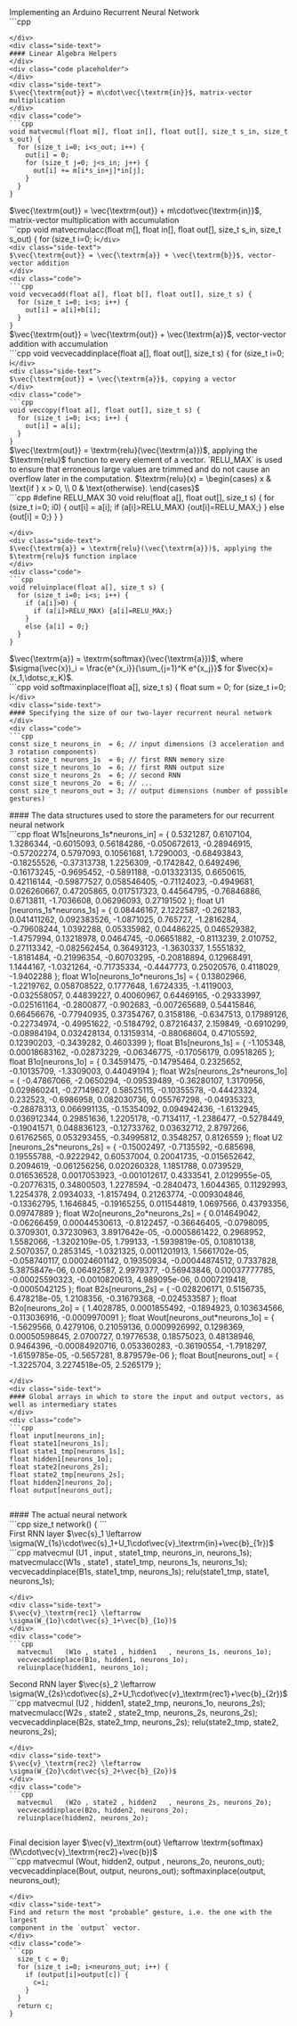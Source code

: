 <div class="flex-container"><div class="wide-text">
Implementing an Arduino Recurrent Neural Network
</div>
<div class="side-text">
</div>
<div class="code">
```cpp

```
</div>
<div class="side-text">
#### Linear Algebra Helpers
</div>
<div class="code placeholder">
</div>
<div class="side-text">
$\vec{\textrm{out}} = m\cdot\vec{\textrm{in}}$, matrix-vector multiplication
</div>
<div class="code">
```cpp
void matvecmul(float m[], float in[], float out[], size_t s_in, size_t s_out) {
  for (size_t i=0; i<s_out; i++) {
    out[i] = 0;
    for (size_t j=0; j<s_in; j++) {
      out[i] += m[i*s_in+j]*in[j];
    }
  }  
}

```
</div>
<div class="side-text">
$\vec{\textrm{out}} = \vec{\textrm{out}} + m\cdot\vec{\textrm{in}}$, matrix-vector multiplication with accumulation
</div>
<div class="code">
```cpp
void matvecmulacc(float m[], float in[], float out[], size_t s_in, size_t s_out) {
  for (size_t i=0; i<s_out; i++) {
    for (size_t j=0; j<s_in; j++) {
      out[i] += m[i*s_in+j]*in[j];
    }  
  }
}

```
</div>
<div class="side-text">
$\vec{\textrm{out}} = \vec{\textrm{a}} + \vec{\textrm{b}}$, vector-vector addition
</div>
<div class="code">
```cpp
void vecvecadd(float a[], float b[], float out[], size_t s) {
  for (size_t i=0; i<s; i++) {
    out[i] = a[i]+b[i];
  }  
}

```
</div>
<div class="side-text">
$\vec{\textrm{out}} = \vec{\textrm{out}} + \vec{\textrm{a}}$, vector-vector addition with accumulation
</div>
<div class="code">
```cpp
void vecvecaddinplace(float a[], float out[], size_t s) {
  for (size_t i=0; i<s; i++) {
    out[i] += a[i];
  }  
}

```
</div>
<div class="side-text">
$\vec{\textrm{out}} = \vec{\textrm{a}}$, copying a vector
</div>
<div class="code">
```cpp
void veccopy(float a[], float out[], size_t s) {
  for (size_t i=0; i<s; i++) {
    out[i] = a[i];
  }  
}

```
</div>
<div class="side-text">
$\vec{\textrm{out}} = \textrm{relu}(\vec{\textrm{a}})$, applying the $\textrm{relu}$ function to every element of a vector. `RELU_MAX` is used to ensure that erroneous large values are trimmed and do not cause an overflow later in the computation. 
$\textrm{relu}(x) = \begin{cases}
   x & \text{if } x > 0, \\
   0 & \text{otherwise}.
\end{cases}$
</div>
<div class="code">
```cpp
#define RELU_MAX 30
void relu(float a[], float out[], size_t s) {
  for (size_t i=0; i<s; i++) {
    if (a[i]>0) {
      out[i] = a[i];
      if (a[i]>RELU_MAX) {out[i]=RELU_MAX;}
    }
    else {out[i] = 0;}
  }    
}

```
</div>
<div class="side-text">
$\vec{\textrm{a}} = \textrm{relu}(\vec{\textrm{a}})$, applying the $\textrm{relu}$ function inplace
</div>
<div class="code">
```cpp
void reluinplace(float a[], size_t s) {
  for (size_t i=0; i<s; i++) {
    if (a[i]>0) {
      if (a[i]>RELU_MAX) {a[i]=RELU_MAX;}
    }
    else {a[i] = 0;}
  }    
}

```
</div>
<div class="side-text">
$\vec{\textrm{a}} = \textrm{softmax}(\vec{\textrm{a}})$, where $\sigma(\vec{x})_i = \frac{e^{x_i}}{\sum_{j=1}^K e^{x_j}}$ for $\vec{x}=(x_1,\dotsc,x_K)$.
</div>
<div class="code">
```cpp
void softmaxinplace(float a[], size_t s) {
  float sum = 0;
  for (size_t i=0; i<s; i++) {
    a[i] = exp(a[i]);
    sum += a[i];
  }    
  for (size_t i=0; i<s; i++) {
    a[i] /= sum;
  }      
}


```
</div>
<div class="side-text">
#### Specifying the size of our two-layer recurrent neural network
</div>
<div class="code">
```cpp
const size_t neurons_in  = 6; // input dimensions (3 acceleration and 3 rotation components)
const size_t neurons_1s  = 6; // first RNN memory size
const size_t neurons_1o  = 6; // first RNN output size
const size_t neurons_2s  = 6; // second RNN
const size_t neurons_2o  = 6; // ...
const size_t neurons_out = 3; // output dimensions (number of possible gestures)


```
</div>
<div class="side-text">
#### The data structures used to store the parameters for our recurrent neural network
</div>
<div class="code">
```cpp
float W1s[neurons_1s*neurons_in] = { 0.5321287, 0.6107104, 1.3286344, -0.6015093, 0.56184286, -0.050672613, -0.28946915, -0.57202274, 0.5797093, 0.10561681, 1.7290003, -0.68493843, -0.18255526, -0.37313738, 1.2256309, -0.1742842, 0.6492496, -0.16173245, -0.9695452, -0.5891188, -0.013323135, 0.6650615, 0.42116144, -0.59877527, 0.058546405, -0.71124023, -0.4949681, 0.026260667, 0.47205865, 0.017517323, 0.44564795, -0.76846886, 0.6713811, -1.7036608, 0.06296093, 0.27191502 };
float U1 [neurons_1s*neurons_1s] = { 0.08446167, 2.1222587, -0.262183, 0.041411262, 0.092383526, -1.0871025, 0.765727, -1.2816284, -0.79608244, 1.0392288, 0.05335982, 0.04486225, 0.046529382, -1.4757994, 0.13218978, 0.0464745, -0.06651882, -0.8113239, 2.010752, 0.27113342, -0.082562454, 0.36493123, -1.3630337, 1.5551832, -1.8181484, -0.21996354, -0.60703295, -0.20818894, 0.12968491, 1.1444167, -1.0321264, -0.71735334, -0.4447773, 0.25020576, 0.4118029, -1.9402288 };
float W1o[neurons_1o*neurons_1s] = { 0.13802966, -1.2219762, 0.058708522, 0.1777648, 1.6724335, -1.4119003, -0.032558057, 0.44839227, 0.40060967, 0.64469165, -0.29333997, -0.025161164, -0.2800877, -0.902683, -0.007265689, 0.54415846, 0.66456676, -0.77940935, 0.37354767, 0.3158186, -0.6347513, 0.17989126, -0.22734974, -0.49951622, -0.5184792, 0.87216437, 2.159849, -0.6910299, -0.08984194, 0.032428134, 0.13159314, -0.88068604, 0.47105592, 0.12390203, -0.3439282, 0.4603399 };
float B1s[neurons_1s] = { -1.105348, 0.00018683162, -0.02873229, -0.06346775, -0.17056179, 0.09518265 };
float B1o[neurons_1o] = { 0.34591475, -0.14795464, 0.2325652, -0.10135709, -1.3309003, 0.44049194 };
float W2s[neurons_2s*neurons_1o] = { -0.47867066, -2.0650294, -0.09539489, -0.36280107, 1.3170956, 0.029860241, -0.27149627, 0.58525115, -0.10355578, -0.44423324, 0.232523, -0.6986958, 0.082030736, 0.055767298, -0.04935323, -0.28878313, 0.066991135, -0.15354092, 0.094942436, -1.6132945, 0.036912344, 0.29851636, 1.2205178, -0.7134117, -1.2386477, -0.5278449, -0.19041571, 0.048836123, -0.12733762, 0.03632712, 2.8797266, 0.61762565, 0.053293455, -0.34995812, 0.3548257, 0.8126559 };
float U2 [neurons_2s*neurons_2s] = { -0.15002497, -0.7135592, -0.685698, 0.19555788, -0.9222942, 0.60537004, 0.20041735, -0.015652642, 0.2094619, -0.061256256, 0.020260328, 1.1851788, 0.0739529, 0.016536528, 0.0017053923, -0.001012617, 0.4333541, 2.0129955e-05, -0.20776315, 0.34800503, 1.2278594, -0.2840473, 1.6044365, 0.11292993, 1.2254378, 2.0934033, -1.8157494, 0.21263774, -0.009304846, -0.13362795, 1.1646845, -0.19165255, 0.011544819, 1.0697566, 0.43793356, 0.09747889 };
float W2o[neurons_2o*neurons_2s] = { 0.014649042, -0.06266459, 0.00044530613, -0.8122457, -0.36646405, -0.0798095, 0.3709301, 0.37230963, 3.8917642e-05, -0.0005861422, 0.2968952, 1.5582066, -1.3202109e-05, 1.799133, -1.5939819e-05, 0.10810138, 2.5070357, 0.2853145, -1.0321325, 0.0011201913, 1.5661702e-05, -0.058740117, 0.00024601142, 0.19350934, -0.00044874512, 0.7337828, 5.3875847e-06, 0.06492587, 2.9979377, -0.56943846, 0.00037777785, -0.00025590323, -0.0010820613, 4.989095e-06, 0.0007219418, -0.0005042125 };
float B2s[neurons_2s] = { -0.028206171, 0.5156735, 6.478218e-05, 1.2108356, -0.31679368, -0.024533587 };
float B2o[neurons_2o] = { 1.4028785, 0.0001855492, -0.1894923, 0.103634566, -0.113036916, -0.0009970091 };
float Wout[neurons_out*neurons_1o] = { -1.5629566, 0.4279106, 0.21059136, 0.0009926992, 0.1298369, 0.00050598645, 2.0700727, 0.19776538, 0.18575023, 0.48138946, 0.9464396, -0.00084920716, 0.053360283, -0.36190554, -1.7918297, -1.6159785e-05, -0.5657281, 8.879579e-06 };
float Bout[neurons_out] = { -1.3225704, 3.2274518e-05, 2.5265179 };


```
</div>
<div class="side-text">
#### Global arrays in which to store the input and output vectors, as well as intermediary states
</div>
<div class="code">
```cpp
float input[neurons_in];
float state1[neurons_1s];
float state1_tmp[neurons_1s];
float hidden1[neurons_1o];
float state2[neurons_2s];
float state2_tmp[neurons_2s];
float hidden2[neurons_2o];
float output[neurons_out];


```
</div>
<div class="side-text">
#### The actual neural network
</div>
<div class="code">
```cpp
size_t network() {
```
</div>
<div class="side-text">
First RNN layer
$\vec{s}_1 \leftarrow \sigma(W_{1s}\cdot\vec{s}_1+U_1\cdot\vec{v}_\textrm{in}+\vec{b}_{1r})$
</div>
<div class="code">
```cpp
  matvecmul   (U1  , input  , state1_tmp, neurons_in, neurons_1s);
  matvecmulacc(W1s , state1 , state1_tmp, neurons_1s, neurons_1s);
  vecvecaddinplace(B1s, state1_tmp, neurons_1s);
  relu(state1_tmp, state1, neurons_1s);
  
```
</div>
<div class="side-text">
$\vec{v}_\textrm{rec1} \leftarrow \sigma(W_{1o}\cdot\vec{s}_1+\vec{b}_{1o})$
</div>
<div class="code">
```cpp
  matvecmul   (W1o , state1 , hidden1   , neurons_1s, neurons_1o);
  vecvecaddinplace(B1o, hidden1, neurons_1o);
  reluinplace(hidden1, neurons_1o);

```
</div>
<div class="side-text">
Second RNN layer
$\vec{s}_2 \leftarrow \sigma(W_{2s}\cdot\vec{s}_2+U_1\cdot\vec{v}_\textrm{rec1}+\vec{b}_{2r})$
</div>
<div class="code">
```cpp
  matvecmul   (U2  , hidden1, state2_tmp, neurons_1o, neurons_2s);
  matvecmulacc(W2s , state2 , state2_tmp, neurons_2s, neurons_2s);
  vecvecaddinplace(B2s, state2_tmp, neurons_2s);
  relu(state2_tmp, state2, neurons_2s);
  
```
</div>
<div class="side-text">
$\vec{v}_\textrm{rec2} \leftarrow \sigma(W_{2o}\cdot\vec{s}_2+\vec{b}_{2o})$
</div>
<div class="code">
```cpp
  matvecmul   (W2o , state2 , hidden2   , neurons_2s, neurons_2o);
  vecvecaddinplace(B2o, hidden2, neurons_2o);
  reluinplace(hidden2, neurons_2o);
  
```
</div>
<div class="side-text">
Final decision layer
$\vec{v}_\textrm{out} \leftarrow \textrm{softmax}(W\cdot\vec{v}_\textrm{rec2}+\vec{b})$
</div>
<div class="code">
```cpp
  matvecmul   (Wout, hidden2, output    , neurons_2o, neurons_out);
  vecvecaddinplace(Bout, output, neurons_out);
  softmaxinplace(output, neurons_out);

```
</div>
<div class="side-text">
Find and return the most "probable" gesture, i.e. the one with the largest
component in the `output` vector.
</div>
<div class="code">
```cpp
  size_t c = 0;
  for (size_t i=0; i<neurons_out; i++) {
    if (output[i]>output[c]) {
      c=i;
    }
  }
  return c;
}
```
</div>
</div>